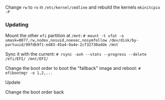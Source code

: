 
Change `rw` to `ro` in `/etc/kernel/cmdline` and rebuild the kernels `mkinitcpio -P`

### Updating

Mount the other `efi` partition at `/mnt`:
`# mount -t vfat -o umask=0077,rw,nodev,nosuid,noexec,nosymfollow /dev/disk/by-partuuid/99fdb9f1-ed83-45a4-9a4e-2cf32730adde /mnt`

Sync it with the current:
`# rsync -avh --stats --progress --delete /efi/EFI/ /mnt/EFI/`

Change the boot order to boot the "fallback" image and reboot:
`# efibootmgr -o 1,2,...`

Update

Change the boot order back
